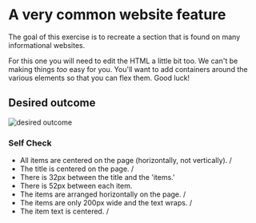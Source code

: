 # A very common website feature

The goal of this exercise is to recreate a section that is found on many informational websites.

For this one you will need to edit the HTML a little bit too. We can't be making things _too_ easy for you. You'll want to add containers around the various elements so that you can flex them. Good luck!

## Desired outcome

![desired outcome](./desired-outcome.png)

### Self Check

- All items are centered on the page (horizontally, not vertically). /
- The title is centered on the page. /
- There is 32px between the title and the 'items.'
- There is 52px between each item.
- The items are arranged horizontally on the page. /
- The items are only 200px wide and the text wraps. /
- The item text is centered. /
